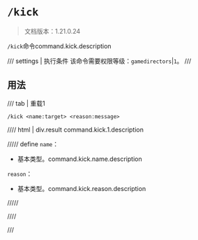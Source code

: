 # `/kick`

> 文档版本：1.21.0.24

`/kick`命令command.kick.description

/// settings | 执行条件
该命令需要权限等级：`gamedirectors`|`1`。
///

## 用法

/// tab | 重载1
```mcfunction
/kick <name:target> <reason:message>
```

//// html | div.result
command.kick.1.description

///// define
`name`：<!-- md:samp target -->

- 基本类型。command.kick.name.description

`reason`：<!-- md:samp message -->

- 基本类型。command.kick.reason.description


/////

////

///

